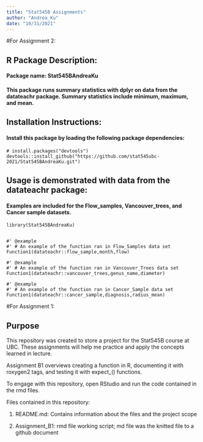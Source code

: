 ```yaml
---
title: "Stat545B Assignments"
author: "Andrea_Ku"
date: "10/31/2021"
---
```

#For Assignment 2:

## R Package Description: 
#### Package name: Stat545BAndreaKu
#### This package runs summary statistics with dplyr on data from the datateachr package. Summary statistics include minimum, maximum, and mean.

## Installation Instructions:
#### Install this package by loading the following package dependencies:

```{r}
# install.packages("devtools")
devtools::install_github("https://github.com/stat545ubc-2021/Stat545BAndreaKu.git")
```
## Usage is demonstrated with data from the datateachr package: 
#### Examples are included for the Flow_samples, Vancouver_trees, and Cancer sample datasets.

```{r}
library(Stat545BAndreaKu)


#' @example
#' # An example of the function ran in Flow_Samples data set
Function1(datateachr::flow_sample,month,flow)

#' @example
#' # An example of the function ran in Vancouver_Trees data set
Function1(datateachr::vancouver_trees,genus_name,diameter)

#' @example
#' # An example of the function ran in Cancer_Sample data set
Function1(datateachr::cancer_sample,diagnosis,radius_mean)
```




#For Assignment 1:

## Purpose
This repository was created to store a project for the Stat545B course at UBC. These assignments will help me practice and apply the concepts learned in lecture. 

Assignment B1 overviews creating a function in R, documenting it with roxygen2 tags, and testing it with expect_() functions.

To engage with this repository, open RStudio and run the code contained in the rmd files.

Files contained in this repository:
1. README.md: Contains information about the files and the project scope

2. Assignment_B1: rmd file working script; md file was the knitted file to a github document
